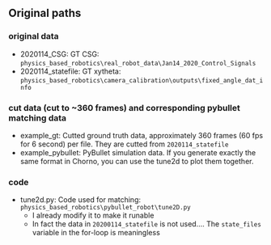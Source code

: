 ## Original paths

### original data 

* 2020114_CSG: GT CSG: `physics_based_robotics\real_robot_data\Jan14_2020_Control_Signals`
* 2020114_statefile: GT xytheta: `physics_based_robotics\camera_calibration\outputs\fixed_angle_dat_info`

### cut data (cut to ~360 frames) and corresponding pybullet matching data

* example_gt: Cutted ground truth data, approximately 360 frames (60 fps for 6 second) per file. They are cutted from `2020114_statefile`
* example_pybullet: PyBullet simulation data. If you generate exactly the same format in Chorno, you can use the tune2d to plot them together.



### code

* tune2d.py: Code used for matching: `physics_based_robotics\pybullet_robot\tune2D.py`
  * I already modify it to make it runable
  * In fact the data in `20200114_statefile` is not used.... The `state_files` variable in the for-loop is meaningless

